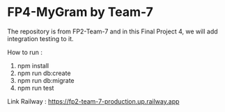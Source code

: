 # FP4-MyGram by Team-7

The repository is from FP2-Team-7 and in this Final Project 4, we will add integration testing to it.

How to run :

1. npm install
2. npm run db:create
3. npm run db:migrate
4. npm run test

Link Railway : https://fp2-team-7-production.up.railway.app
